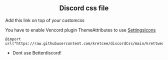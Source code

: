 <h2 align="center">Discord css file</h2>

Add this link on top of your customcss 

You have to enable Vencord plugin ThemeAttributes to use [SettingsIcons]([https://www.python.org](https://minidiscordthemes.github.io/SettingsIcons/SettingsIcons.theme.css))

```
@import url("https://raw.githubusercontent.com/kretcee/discordCss/main/krettweak.css");
```

- Dont use Betterdiscord!
